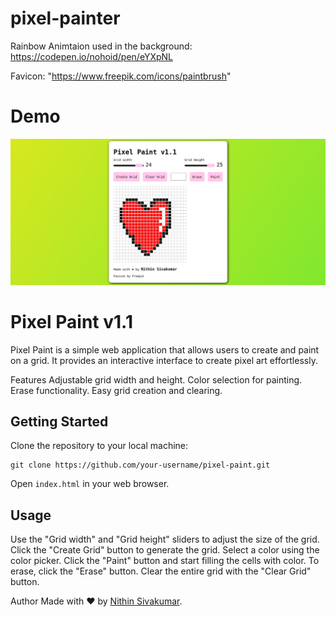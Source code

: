 # pixel-painter

Rainbow Animtaion used in the background: https://codepen.io/nohoid/pen/eYXpNL

Favicon: "https://www.freepik.com/icons/paintbrush"

# Demo
![Demo Image](https://github.com/nithin-sivakumar/pixel-painter/blob/main/res/demo.png?raw=true)

# Pixel Paint v1.1
Pixel Paint is a simple web application that allows users to create and paint on a grid. It provides an interactive interface to create pixel art effortlessly.

Features
Adjustable grid width and height.
Color selection for painting.
Erase functionality.
Easy grid creation and clearing.

## Getting Started
Clone the repository to your local machine:
```
git clone https://github.com/your-username/pixel-paint.git
```
Open `index.html` in your web browser.

## Usage
Use the "Grid width" and "Grid height" sliders to adjust the size of the grid.
Click the "Create Grid" button to generate the grid.
Select a color using the color picker.
Click the "Paint" button and start filling the cells with color.
To erase, click the "Erase" button.
Clear the entire grid with the "Clear Grid" button.

Author
Made with ❤️ by [Nithin Sivakumar](https://github.com/nithin-sivakumar/).
